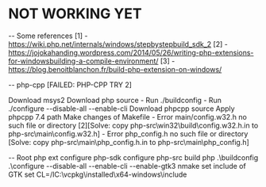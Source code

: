 # NOT WORKING YET

-- Some references
[1] - https://wiki.php.net/internals/windows/stepbystepbuild_sdk_2
[2] - https://jojokahanding.wordpress.com/2014/05/26/writing-php-extensions-for-windowsbuilding-a-compile-environment/
[3] - https://blog.benoitblanchon.fr/build-php-extension-on-windows/

-- php-cpp
[FAILED: PHP-CPP TRY 2]

Download msys2
Download php source
	- Run ./buildconfig
	- Run ./configure --disable-all --enable-cli
Download phpcpp source
Apply phpcpp 7.4 path
Make changes of Makefile
	- Error main/config.w32.h no such file or directory
		[2][Solve: copy php-src\win32\build\config.w32.h.in to php-src\main\config.w32.h]
	- Error php_config.h no such file or directory 
		[Solve: copy php-src\main\php_config.h.in to php-src\main\php_config.h]


-- Root php ext
configure php-sdk
configure php-src
build php
	.\buildconfig
	.\configure --disable-all --enable-cli --enable-gtk3
	nmake
set include of GTK
	set CL=/IC:\vcpkg\installed\x64-windows\include

